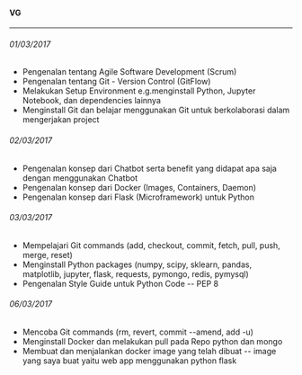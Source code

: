 #### VG
---
###### 01/03/2017
* Pengenalan tentang Agile Software Development (Scrum)
* Pengenalan tentang Git - Version Control (GitFlow)
* Melakukan Setup Environment e.g.menginstall Python, Jupyter Notebook, dan dependencies lainnya
* Menginstall Git dan belajar menggunakan Git untuk berkolaborasi dalam mengerjakan project

###### 02/03/2017
* Pengenalan konsep dari Chatbot serta benefit yang didapat apa saja dengan menggunakan Chatbot
* Pengenalan konsep dari Docker (Images, Containers, Daemon)
* Pengenalan konsep dari Flask (Microframework) untuk Python

###### 03/03/2017
* Mempelajari Git commands (add, checkout, commit, fetch, pull, push, merge, reset)
* Menginstall Python packages (numpy, scipy, sklearn, pandas, matplotlib, jupyter, flask, requests, pymongo, redis, pymysql)
* Pengenalan Style Guide untuk Python Code -- PEP 8

###### 06/03/2017
* Mencoba Git commands (rm, revert, commit --amend, add -u)
* Menginstall Docker dan melakukan pull pada Repo python dan mongo
* Membuat dan menjalankan docker image yang telah dibuat -- image yang saya buat yaitu web app menggunakan python flask
